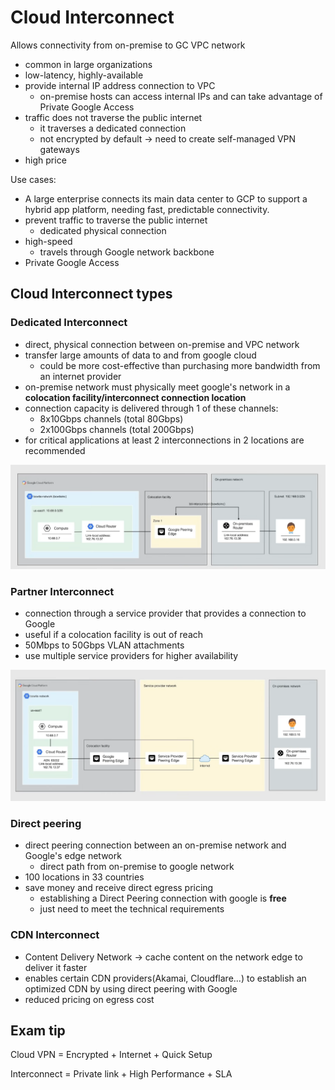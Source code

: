 # Cloud Interconnect

Allows connectivity from on-premise to GC VPC network

- common in large organizations
- low-latency, highly-available
- provide internal IP address connection to VPC
  - on-premise hosts can access internal IPs and can take advantage of Private Google Access
- traffic does not traverse the public internet
  - it traverses a dedicated connection
  - not encrypted by default -> need to create self-managed VPN gateways
- high price

Use cases:

- A large enterprise connects its main data center to GCP to support a hybrid app platform, needing fast, predictable connectivity.
- prevent traffic to traverse the public internet
  - dedicated physical connection
- high-speed
  - travels through Google network backbone
- Private Google Access

## Cloud Interconnect types

### Dedicated Interconnect

- direct, physical connection between on-premise and VPC network
- transfer large amounts of data to and from google cloud
  - could be more cost-effective than purchasing more bandwidth from an internet provider
- on-premise network must physically meet google's network in a **colocation facility/interconnect connection location**
- connection capacity is delivered through 1 of these channels:
  - 8x10Gbps channels (total 80Gbps)
  - 2x100Gbps channels (total 200Gbps)
- for critical applications at least 2 interconnections in 2 locations are recommended

![Dedicated Interconnect Architecture](ch9.2-cloud-interconnect.dedicated-interconnect.png)

### Partner Interconnect

- connection through a service provider that provides a connection to Google
- useful if a colocation facility is out of reach
- 50Mbps to 50Gbps VLAN attachments
- use multiple service providers for higher availability

![Partner Interconnect Architecture](ch9.2-cloud-interconnect.partner-interconnect.png)

### Direct peering

- direct peering connection between an on-premise network and Google's edge network
  - direct path from on-premise to google network
- 100 locations in 33 countries
- save money and receive direct egress pricing
  - establishing a Direct Peering connection with google is **free**
  - just need to meet the technical requirements

### CDN Interconnect

- Content Delivery Network -> cache content on the network edge to deliver it faster
- enables certain CDN providers(Akamai, Cloudflare...) to establish an optimized CDN by using direct peering with Google
- reduced pricing on egress cost

## Exam tip

Cloud VPN = Encrypted + Internet + Quick Setup

Interconnect = Private link + High Performance + SLA
